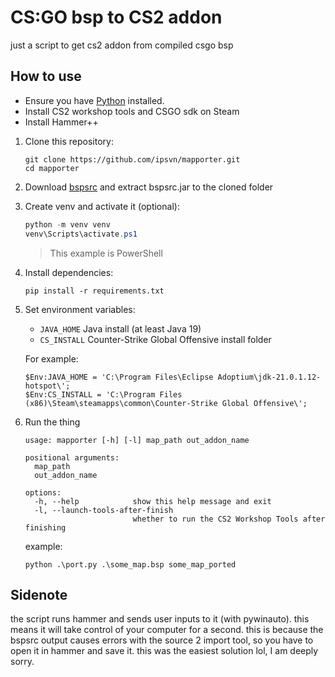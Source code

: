 # CS:GO bsp to CS2 addon
just a script to get cs2 addon from compiled csgo bsp

## How to use

- Ensure you have [Python](https://www.python.org/downloads/) installed.
- Install CS2 workshop tools and CSGO sdk on Steam
- Install Hammer++

1. Clone this repository:
   ```
   git clone https://github.com/ipsvn/mapporter.git
   cd mapporter
   ```
2. Download [bspsrc](https://github.com/ata4/bspsrc/releases/latest/download/bspsrc-jar-only.zip) and extract bspsrc.jar to the cloned folder
3. Create venv and activate it (optional):
   ```powershell
   python -m venv venv
   venv\Scripts\activate.ps1
   ```
   > This example is PowerShell
3. Install dependencies:
   ```
   pip install -r requirements.txt
   ```
4. Set environment variables:
   - `JAVA_HOME` Java install (at least Java 19)
   - `CS_INSTALL` Counter-Strike Global Offensive install folder
  
   For example:
     ```
     $Env:JAVA_HOME = 'C:\Program Files\Eclipse Adoptium\jdk-21.0.1.12-hotspot\';
     $Env:CS_INSTALL = 'C:\Program Files (x86)\Steam\steamapps\common\Counter-Strike Global Offensive\';
     ```
5. Run the thing
   
   ```
   usage: mapporter [-h] [-l] map_path out_addon_name

   positional arguments:
     map_path
     out_addon_name

   options:
     -h, --help            show this help message and exit
     -l, --launch-tools-after-finish
                           whether to run the CS2 Workshop Tools after finishing
   ```
   
   example:
   ```
   python .\port.py .\some_map.bsp some_map_ported
   ```

## Sidenote
the script runs hammer and sends user inputs to it (with pywinauto). this means it will take control of your computer for a second. this is because the bspsrc output causes errors with the source 2 import tool, so you have to open it in hammer and save it. this was the easiest solution lol, I am deeply sorry.